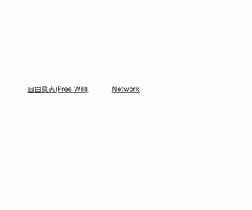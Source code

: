 # Tianyu Zhang

I am Tianyu Zhang, an undergraduate from Shanghai Jiao Tong University.

I am interested in theoretical computer science, with my current focus on zero-knowledge proofs.

I writes blogs and notes.

blogs: [自由意志(Free Will)](https://zhangtian-yu.github.io/blogs/free_will.pdf)
notes: [Network](https://zhangtian-yu.github.io/notess/network.md)

<span style="font-family: Arial;">This is Arial font.</span>


<!DOCTYPE html>
<html lang="en">
<head>
  <meta charset="UTF-8">
  <meta name="viewport" content="width=device-width, initial-scale=1.0">
  <style>
    body {
      background-image: url('./mountains.jpg');
      background-size: cover;
      background-repeat: repeat;
      background-attachment: fixed;
      color: white; /* To make text readable on background */
    }
  </style>
  <title>Tianyu Zhang</title>
</head>
<body>
  <h1>I am Tianyu Zhang, an undergraduate from Shanghai Jiao Tong University.</h1>
  <p>I am interested in theoretical computer science, with my current focus on zero-knowledge proofs..</p>
</body>
</html>